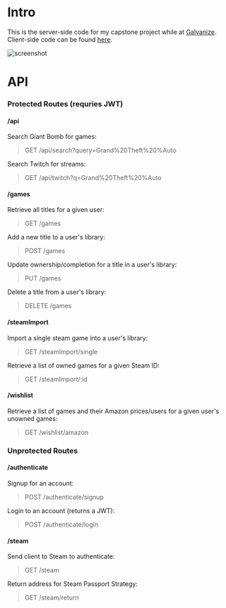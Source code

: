 # Intro

This is the server-side code for my capstone project while at [Galvanize](http://www.galvanize.com). Client-side code can be found [here](https://github.com/ryanomackey/games-lib-client).

![screenshot](http://res.cloudinary.com/dh55hnjfm/image/upload/v1475163258/Screen_Shot_2016-09-29_at_9.12.39_AM_btvc8q.png)

# API

### Protected Routes (requries JWT)

#### /api

Search Giant Bomb for games:

> GET /api/search?query=Grand%20Theft%20%Auto

Search Twitch for streams:

> GET /api/twitch?q=Grand%20Theft%20%Auto

#### /games

Retrieve all titles for a given user:

> GET /games

Add a new title to a user's library:

> POST /games

Update ownership/completion for a title in a user's library:

> PUT /games

Delete a title from a user's library:

> DELETE /games

#### /steamImport

Import a single steam game into a user's library:

> GET /steamImport/single

Retrieve a list of owned games for a given Steam ID:

> GET /steamImport/:id

#### /wishlist

Retrieve a list of games and their Amazon prices/users for a given user's unowned games:

> GET /wishlist/amazon

### Unprotected Routes

#### /authenticate

Signup for an account:

> POST /authenticate/signup

Login to an account (returns a JWT):

> POST /authenticate/login

#### /steam

Send client to Steam to authenticate:

> GET /steam

Return address for Steam Passport Strategy:

> GET /steam/return
